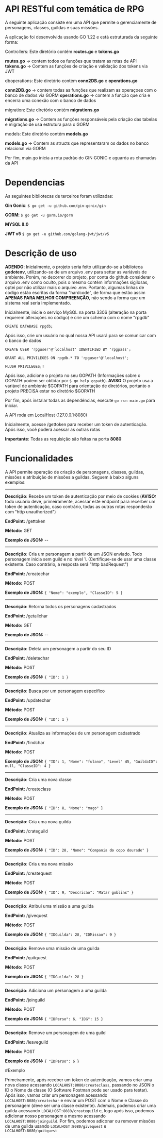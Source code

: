 # API RESTful com temática de RPG

A seguinte aplicação consiste em uma API que permite o gerenciamente de personagens, classes, guildas e suas missões.

A aplicação foi desenvolvida usando GO 1.22 e está estruturada da seguinte forma:

Controllers: Este diretório contém **routes.go** e **tokens.go**

**routes.go** -> contem todos os funções que tratam as rotas de API
**tokens.go** -> Contem as funções de criação e validação dos tokens via JWT

dboperations: Este diretório contém **conn2DB.go** e **operations.go**

**conn2DB.go** -> contem todas as funções que realizam as operaçoes com o banco de dados via GORM
**operations.go** -> contem a função que cria e encerra uma conexão com o banco de dados

migration: Este diretório contém **migrations.go**

**migrations.go** -> Contem as funções responsáveis pela criação das tabelas e migração de usa estrutura para o GORM

models: Este diretório contém **models.go**

**models.go** -> Contem as structs que representaram os dados no banco relacional via GORM

Por fim, main.go inicia a rota padrão do GIN GONIC e aguarda as chamadas da API

# Dependencias

As seguintes bibliotecas de terceiros foram utilizadas:

**Gin Gonic**: ``` $ go get -u github.com/gin-gonic/gin ```

**GORM**: ```$ go get -u gorm.io/gorm```

**MYSQL 8.0**

**JWT v5** ```$ go get -u github.com/golang-jwt/jwt/v5```

# Descrição de uso

**ADENDO**: Inicialmente, o projeto seria feito utilizando-se a biblioteca **godotenv**, utilizando-se de um arquivo .env para settar as variáveis de ambiente. Porém, no decorrer do projeto, por conta do github considerar o arquivo .env como oculto, pois o mesmo contém informações sigilosas, optei por não utilizar mais o arquivo .env. Portanto, algumas linhas de código estão escritas da forma "hardcode", de forma que estão assim **APENAS PARA MELHOR COMPREENÇÃO**, não sendo a forma que um sistema real seria implementado.

Inicialmente, inicie o serviço MySQL na porta 3306 (alteração na porta requerem alterações no código) e crie um schema com o nome "rpgdb"

```CREATE DATABASE rpgdb;```

Após isso, crie um usuário no qual nossa API usará para se comunicar com o banco de dados

```CREATE USER 'rpguser'@'localhost' IDENTIFIED BY 'rpgpass';```

```GRANT ALL PRIVILEGES ON rpgdb.* TO 'rpguser'@'localhost';```

```FLUSH PRIVILEGES;!```

Após isso, adicione o projeto no seu GOPATH (Informações sobre o GOPATH podem ser obtidar por ```$ go help gopath```). **AVISO** O projeto usa a variável de ambiente $GOPATH para orientação de diretórios, portanto o projeto PRECISA estar no diretório $GOPATH

Por fim, após instalar todas as dependências, execute ```go run main.go``` para iniciar.

A API roda em LocalHost (127.0.0.1:8080)

Inicialmente, acesse /gettoken para receber um token de autenticação. Após isso, você poderá acessar as outras rotas

**Importante:** Todas as requisição são feitas na porta **8080**

# Funcionalidades

A API permite operação de criação de personagens, classes, guildas, missões e atribuição de missões a guildas. Seguem à baixo alguns exemplos:

-------------------------------------------------------------------------------------------------------------------------------------
**Descrição:** Recebe um token de autenticação por meio de cookies (**AVISO:** todo usuário deve, primeiramente, acessar este endpoint para recerber um token de autenticação, caso contrário, todas as outras rotas responderão com "http unauthorized")

**EndPoint:** /gettoken

**Método:**  GET

**Exemplo de JSON:** --

-------------------------------------------------------------------------------------------------------------------------------------
**Descrição:** Cria um personagem a partir de um JSON enviado. Todo personagem inicia sem guild e no nível 1. (Certifique-se de usar uma classe existente. Caso contrário, a resposta será "http badRequest")

**EndPoint:** /createchar

**Método:**  POST

**Exemplo de JSON:** ```{
    "Nome": "exemplo",
    "ClasseID": 5
}```

-------------------------------------------------------------------------------------------------------------------------------------
**Descrição:** Retorna todos os personagens cadastrados

**EndPoint:** /getallchar

**Método:**  GET

**Exemplo de JSON:** --

-------------------------------------------------------------------------------------------------------------------------------------
**Descrição:** Deleta um personagem a partir do seu ID

**EndPoint:** /deletechar

**Método:**  POST

**Exemplo de JSON:** ```{
    "ID": 1
}```

-------------------------------------------------------------------------------------------------------------------------------------
**Descrição:** Busca por um personagem específico

**EndPoint:** /updatechar

**Método:**  POST

**Exemplo de JSON:** ```{
    "ID": 1
}```

-------------------------------------------------------------------------------------------------------------------------------------
**Descrição:** Atualiza as informações de um personagem cadastrado

**EndPoint:** /findchar

**Método:**  POST

**Exemplo de JSON:** ```{
    "ID": 1,
    "Nome": "fulano",
    "Level" 45,
    "GuildaID": null,
    "ClasseID": 4
}```

-------------------------------------------------------------------------------------------------------------------------------------
**Descrição:** Cria uma nova classe

**EndPoint:** /createclass

**Método:**  POST

**Exemplo de JSON:** ```{
    "ID": 8,
    "Nome": "mago"
}```

-------------------------------------------------------------------------------------------------------------------------------------
**Descrição:** Cria uma nova guilda

**EndPoint:** /crateguild

**Método:**  POST

**Exemplo de JSON:** ```{
    "ID": 28,
    "Nome": "Compania do copo dourado"
}```

-------------------------------------------------------------------------------------------------------------------------------------
**Descrição:** Cria uma nova missão

**EndPoint:** /createquest

**Método:**  POST

**Exemplo de JSON:** ```{
    "ID": 9,
    "Descricao": "Matar goblins"
}```

-------------------------------------------------------------------------------------------------------------------------------------
**Descrição:** Atribui uma missão a uma guilda

**EndPoint:** /givequest

**Método:**  POST

**Exemplo de JSON:** ```{
    "IDGuilda": 28,
    "IDMissao": 9
}```

-------------------------------------------------------------------------------------------------------------------------------------
**Descrição:** Remove uma missão de uma guilda

**EndPoint:** /quitquest

**Método:**  POST

**Exemplo de JSON:** ```{
    "IDGuilda": 28
}```

-------------------------------------------------------------------------------------------------------------------------------------
**Descrição:** Adiciona um personagem a uma guilda

**EndPoint:** /joinguild

**Método:**  POST

**Exemplo de JSON:** ```{
    "IDPerso": 6,
    "IDG": 15
}```

-------------------------------------------------------------------------------------------------------------------------------------
**Descrição:** Remove um personagem de uma guild

**EndPoint:** /leaveguild

**Método:**  POST

**Exemplo de JSON:** ```{
    "IDPerso": 6
}```

#Exemplo

Primeiramente, após receber um token de autenticação, vamos criar uma nova classe acessando ```LOCALHOST:8080/createclass```, passando no JSON o ID o Nome da classe (O Software Postman pode ser usado para testar). Após isso, vamos criar um personagem acessando ```LOCALHOST:8080/createchar``` e enviar um POST com o Nome e Classe do personagem (deve ser uma classe existente). Ademais, podemos criar uma guilda acessando ```LOCALHOST:8080/createguild``` e, logo após isso, podemos adicionar nosso personagem a mesmo acessando ```LOCALHOST:8080/joinguild```. Por fim, podemos adiconar ou remover missões de uma guilda usando ```LOCALHOST:8080/givequest``` e ```LOCALHOST:8080/quitquest```
